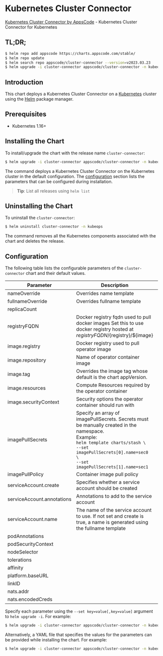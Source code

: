 # Kubernetes Cluster Connector

[Kubernetes Cluster Connector by AppsCode](https://github.com/kubeops/cluster-connector) - Kubernetes Cluster Connector for Kubernetes

## TL;DR;

```bash
$ helm repo add appscode https://charts.appscode.com/stable/
$ helm repo update
$ helm search repo appscode/cluster-connector --version=v2023.03.23
$ helm upgrade -i cluster-connector appscode/cluster-connector -n kubeops --create-namespace --version=v2023.03.23
```

## Introduction

This chart deploys a Kubernetes Cluster Connector on a [Kubernetes](http://kubernetes.io) cluster using the [Helm](https://helm.sh) package manager.

## Prerequisites

- Kubernetes 1.16+

## Installing the Chart

To install/upgrade the chart with the release name `cluster-connector`:

```bash
$ helm upgrade -i cluster-connector appscode/cluster-connector -n kubeops --create-namespace --version=v2023.03.23
```

The command deploys a Kubernetes Cluster Connector on the Kubernetes cluster in the default configuration. The [configuration](#configuration) section lists the parameters that can be configured during installation.

> **Tip**: List all releases using `helm list`

## Uninstalling the Chart

To uninstall the `cluster-connector`:

```bash
$ helm uninstall cluster-connector -n kubeops
```

The command removes all the Kubernetes components associated with the chart and deletes the release.

## Configuration

The following table lists the configurable parameters of the `cluster-connector` chart and their default values.

|         Parameter          |                                                                                                            Description                                                                                                             |            Default             |
|----------------------------|------------------------------------------------------------------------------------------------------------------------------------------------------------------------------------------------------------------------------------|--------------------------------|
| nameOverride               | Overrides name template                                                                                                                                                                                                            | <code>""</code>                |
| fullnameOverride           | Overrides fullname template                                                                                                                                                                                                        | <code>""</code>                |
| replicaCount               |                                                                                                                                                                                                                                    | <code>1</code>                 |
| registryFQDN               | Docker registry fqdn used to pull docker images Set this to use docker registry hosted at ${registryFQDN}/${registry}/${image}                                                                                                     | <code>ghcr.io</code>           |
| image.registry             | Docker registry used to pull operator image                                                                                                                                                                                        | <code>appscode</code>          |
| image.repository           | Name of operator container image                                                                                                                                                                                                   | <code>cluster-connector</code> |
| image.tag                  | Overrides the image tag whose default is the chart appVersion.                                                                                                                                                                     | <code>""</code>                |
| image.resources            | Compute Resources required by the operator container                                                                                                                                                                               | <code>{}</code>                |
| image.securityContext      | Security options the operator container should run with                                                                                                                                                                            | <code>{}</code>                |
| imagePullSecrets           | Specify an array of imagePullSecrets. Secrets must be manually created in the namespace. <br> Example: <br> `helm template charts/stash \` <br> `--set imagePullSecrets[0].name=sec0 \` <br> `--set imagePullSecrets[1].name=sec1` | <code>[]</code>                |
| imagePullPolicy            | Container image pull policy                                                                                                                                                                                                        | <code>Always</code>            |
| serviceAccount.create      | Specifies whether a service account should be created                                                                                                                                                                              | <code>true</code>              |
| serviceAccount.annotations | Annotations to add to the service account                                                                                                                                                                                          | <code>{}</code>                |
| serviceAccount.name        | The name of the service account to use. If not set and create is true, a name is generated using the fullname template                                                                                                             | <code>""</code>                |
| podAnnotations             |                                                                                                                                                                                                                                    | <code>{}</code>                |
| podSecurityContext         |                                                                                                                                                                                                                                    | <code>{}</code>                |
| nodeSelector               |                                                                                                                                                                                                                                    | <code>{}</code>                |
| tolerations                |                                                                                                                                                                                                                                    | <code>[]</code>                |
| affinity                   |                                                                                                                                                                                                                                    | <code>{}</code>                |
| platform.baseURL           |                                                                                                                                                                                                                                    | <code>""</code>                |
| linkID                     |                                                                                                                                                                                                                                    | <code>""</code>                |
| nats.addr                  |                                                                                                                                                                                                                                    | <code>""</code>                |
| nats.encodedCreds          |                                                                                                                                                                                                                                    | <code>""</code>                |


Specify each parameter using the `--set key=value[,key=value]` argument to `helm upgrade -i`. For example:

```bash
$ helm upgrade -i cluster-connector appscode/cluster-connector -n kubeops --create-namespace --version=v2023.03.23 --set replicaCount=1
```

Alternatively, a YAML file that specifies the values for the parameters can be provided while
installing the chart. For example:

```bash
$ helm upgrade -i cluster-connector appscode/cluster-connector -n kubeops --create-namespace --version=v2023.03.23 --values values.yaml
```
